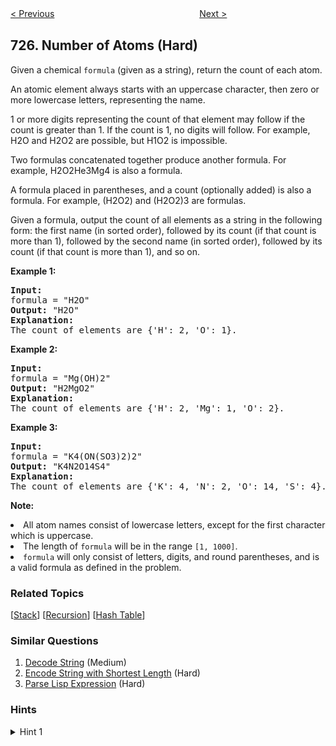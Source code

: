 <!--|This file generated by command(leetcode description); DO NOT EDIT.    |-->
<!--+----------------------------------------------------------------------+-->
<!--|@author    openset <openset.wang@gmail.com>                           |-->
<!--|@link      https://github.com/openset                                 |-->
<!--|@home      https://github.com/openset/leetcode                        |-->
<!--+----------------------------------------------------------------------+-->

[< Previous](https://github.com/openset/leetcode/tree/master/problems/split-linked-list-in-parts "Split Linked List in Parts")
　　　　　　　　　　　　　　　　
[Next >](https://github.com/openset/leetcode/tree/master/problems/minimum-window-subsequence "Minimum Window Subsequence")

## 726. Number of Atoms (Hard)

<p>Given a chemical <code>formula</code> (given as a string), return the count of each atom.
</p><p>
An atomic element always starts with an uppercase character, then zero or more lowercase letters, representing the name.
</p><p>
1 or more digits representing the count of that element may follow if the count is greater than 1.  If the count is 1, no digits will follow.  For example, H2O and H2O2 are possible, but H1O2 is impossible.
</p><p>
Two formulas concatenated together produce another formula.  For example, H2O2He3Mg4 is also a formula.  
</p><p>
A formula placed in parentheses, and a count (optionally added) is also a formula.  For example, (H2O2) and (H2O2)3 are formulas.
</p><p>
Given a formula, output the count of all elements as a string in the following form: the first name (in sorted order), followed by its count (if that count is more than 1), followed by the second name (in sorted order), followed by its count (if that count is more than 1), and so on.</p>

<p><b>Example 1:</b><br />
<pre>
<b>Input:</b> 
formula = "H2O"
<b>Output:</b> "H2O"
<b>Explanation:</b> 
The count of elements are {'H': 2, 'O': 1}.
</pre>
</p>

<p><b>Example 2:</b><br />
<pre>
<b>Input:</b> 
formula = "Mg(OH)2"
<b>Output:</b> "H2MgO2"
<b>Explanation:</b> 
The count of elements are {'H': 2, 'Mg': 1, 'O': 2}.
</pre>
</p>

<p><b>Example 3:</b><br />
<pre>
<b>Input:</b> 
formula = "K4(ON(SO3)2)2"
<b>Output:</b> "K4N2O14S4"
<b>Explanation:</b> 
The count of elements are {'K': 4, 'N': 2, 'O': 14, 'S': 4}.
</pre>
</p>

<p><b>Note:</b>
<li>All atom names consist of lowercase letters, except for the first character which is uppercase.</li>
<li>The length of <code>formula</code> will be in the range <code>[1, 1000]</code>.</li>
<li><code>formula</code> will only consist of letters, digits, and round parentheses, and is a valid formula as defined in the problem.</li>
</p>

### Related Topics
  [[Stack](https://github.com/openset/leetcode/tree/master/tag/stack/README.md)]
  [[Recursion](https://github.com/openset/leetcode/tree/master/tag/recursion/README.md)]
  [[Hash Table](https://github.com/openset/leetcode/tree/master/tag/hash-table/README.md)]

### Similar Questions
  1. [Decode String](https://github.com/openset/leetcode/tree/master/problems/decode-string) (Medium)
  1. [Encode String with Shortest Length](https://github.com/openset/leetcode/tree/master/problems/encode-string-with-shortest-length) (Hard)
  1. [Parse Lisp Expression](https://github.com/openset/leetcode/tree/master/problems/parse-lisp-expression) (Hard)

### Hints
<details>
<summary>Hint 1</summary>
To parse formula[i:], when we see a `'('`, we will parse recursively whatever is inside the brackets (up to the correct closing ending bracket) and add it to our count, multiplying by the following multiplicity if there is one.

Otherwise, we should see an uppercase character: we will parse the rest of the letters to get the name, and add that (plus the multiplicity if there is one.)
</details>
